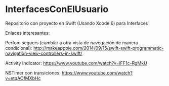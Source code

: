 InterfacesConElUsuario
======================

Repositorio con proyecto en Swift (Usando Xcode 6) para Interfaces

Enlaces interesantes:

Perfom seguers (cambiar a otra vista de navegación de manera condicional): http://makeapppie.com/2014/09/15/swift-swift-programmatic-navigation-view-controllers-in-swift/

Activity Indicator:
https://www.youtube.com/watch?v=iFF1c-RgMkU

NSTimer con transiciones:
https://www.youtube.com/watch?v=etqAOfMXbHc
